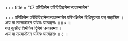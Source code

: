 +++
title = "07 परिवित्तेन परिविविदानेनाभ्यवस्नातेन"

+++
परिवित्तेन परिविविदानेनाभ्यवस्नातेन परिभक्षितेन दिधिषूपत्या यत् सहाशिम ।  
अयं मा तस्मादोदनः पवित्रः पात्वंहसः ॥॥ ७ ॥  
यत् कुसीदं विभेजिम द्विमेयं धनकाम्या ।  
अयं मा तस्मादोदनः पवित्रः पात्वंहसः ॥ ८ ॥